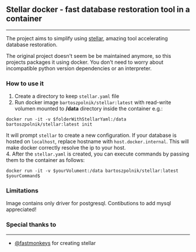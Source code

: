 ## Stellar docker - fast database restoration tool in a container
***
The project aims to simplify using [stellar](https://github.com/fastmonkeys/stellar), 
amazing tool accelerating database restoration. 

The original project doesn't seem be be maintained anymore, so this projects packages it using docker.
You don't need to worry about incompatible python version dependencies or an interpreter.

### How to use it 

1. Create a directory to keep `stellar.yaml` file
2. Run docker image `bartoszpolnik/stellar:latest` with read-write volumen mounted to **/data** 
directory inside the container e.g.:
```
docker run -it -v $folderWithStellarYaml:/data bartoszpolnik/stellar:latest init
```
It will prompt `stellar` to create a new configuration. If your database is hosted on `localhost`, 
replace hostname with `host.docker.internal`. This will make docker correctly resolve the ip to your host.  
4. After the `stellar.yaml` is created, you can execute commands by passing them to the container as follows: 
```
docker run -it -v $yourVolument:/data bartoszpolnik/stellar:latest $yourCommand$
```

### Limitations

Image contains only driver for postgresql. Contibutions to add mysql appreciated!

### Special thanks to
***
- [@fastmonkeys](https://github.com/fastmonkeys/stellar) for creating stellar